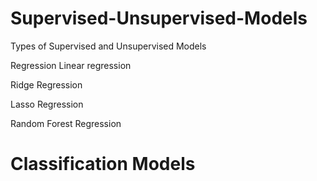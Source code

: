 # Supervised-Unsupervised-Models
Types of Supervised and Unsupervised Models 

Regression 
Linear regression 

Ridge Regression 

Lasso Regression 

Random Forest Regression 


# Classification Models
